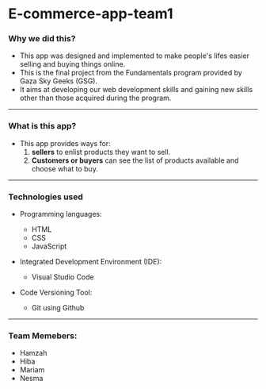 # E-commerce-app-team1

### Why we did this? 
- This app was designed and implemented to make people's lifes easier selling and buying things online. 
- This is the final project from the Fundamentals program provided by Gaza Sky Geeks (GSG). 
- It aims at developing our web development skills and gaining new skills other than those acquired during the program. 
---

### What is this app? 
- This app provides ways for: 
    1. **sellers** to enlist products they want to sell. 
    2. **Customers or buyers** can see the list of products available and choose what to buy. 
---

### Technologies used 
- Programming languages: 
    - HTML 
    - CSS 
    - JavaScript 
- Integrated Development Environment (IDE): 
    - Visual Studio Code 
 
- Code Versioning Tool: 
    - Git using Github   
---
    
### Team Memebers: 
- Hamzah 
- Hiba 
- Mariam
- Nesma
